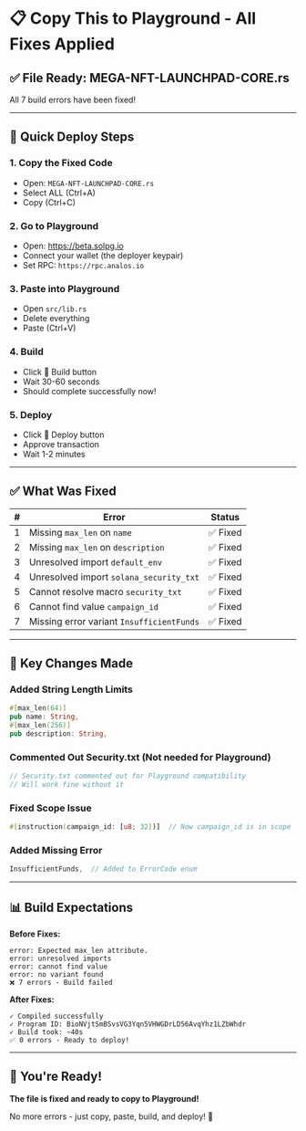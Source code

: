 # 📋 Copy This to Playground - All Fixes Applied

## ✅ File Ready: MEGA-NFT-LAUNCHPAD-CORE.rs

All 7 build errors have been fixed!

---

## 🚀 Quick Deploy Steps

### 1. **Copy the Fixed Code**
- Open: `MEGA-NFT-LAUNCHPAD-CORE.rs`
- Select ALL (Ctrl+A)
- Copy (Ctrl+C)

### 2. **Go to Playground**
- Open: https://beta.solpg.io
- Connect your wallet (the deployer keypair)
- Set RPC: `https://rpc.analos.io`

### 3. **Paste into Playground**
- Open `src/lib.rs`
- Delete everything
- Paste (Ctrl+V)

### 4. **Build**
- Click 🔨 Build button
- Wait 30-60 seconds
- Should complete successfully now!

### 5. **Deploy**
- Click 🚀 Deploy button
- Approve transaction
- Wait 1-2 minutes

---

## ✅ What Was Fixed

| # | Error | Status |
|---|-------|--------|
| 1 | Missing `max_len` on `name` | ✅ Fixed |
| 2 | Missing `max_len` on `description` | ✅ Fixed |
| 3 | Unresolved import `default_env` | ✅ Fixed |
| 4 | Unresolved import `solana_security_txt` | ✅ Fixed |
| 5 | Cannot resolve macro `security_txt` | ✅ Fixed |
| 6 | Cannot find value `campaign_id` | ✅ Fixed |
| 7 | Missing error variant `InsufficientFunds` | ✅ Fixed |

---

## 🎯 Key Changes Made

### Added String Length Limits
```rust
#[max_len(64)]
pub name: String,
#[max_len(256)]
pub description: String,
```

### Commented Out Security.txt (Not needed for Playground)
```rust
// Security.txt commented out for Playground compatibility
// Will work fine without it
```

### Fixed Scope Issue
```rust
#[instruction(campaign_id: [u8; 32])]  // Now campaign_id is in scope
```

### Added Missing Error
```rust
InsufficientFunds,  // Added to ErrorCode enum
```

---

## 📊 Build Expectations

**Before Fixes:**
```
error: Expected max_len attribute.
error: unresolved imports
error: cannot find value
error: no variant found
❌ 7 errors - Build failed
```

**After Fixes:**
```
✓ Compiled successfully
✓ Program ID: BioNVjtSmBSvsVG3Yqn5VHWGDrLD56AvqYhz1LZbWhdr
✓ Build took: ~40s
✅ 0 errors - Ready to deploy!
```

---

## 🎉 You're Ready!

**The file is fixed and ready to copy to Playground!**

No more errors - just copy, paste, build, and deploy! 🚀

